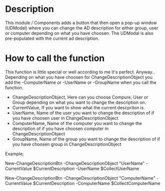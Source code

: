 # Description
This module / Components adds a button that then open a pop-up window (UDModal) where you can change the AD description for either group, user or computer depending on what you have choosen. The UDModal is also pre-populated with the current ad description.

# How to call the function
This function is little special or well according to me it's perfect. Anyway.. Depending on what you have choosen for ChangeDescriptionObject you add the -ComputerName or -UserName or -GroupName when you call the function.
* ChangeDescriptionObject, Here can you choose Compure, User or Group depending on what you want to change the description on.
* CurrentValue, If you want to show what the current descpriton is.
* UserName, Name of the user you want to change the description of if you have choosen user in ChangeDescriptionObject
* ComputerName, Name of the computer you want to change the description of if you have choosen computer in ChangeDescriptionObject
* GroupName, Name of the group you want to change the description of if you have choosen group in ChangeDescriptionObject

Example;

New-ChangeDescriptionBtn -ChangeDescriptionObject "UserName" -CurrentValue $CurrentDescription -UserName $CollectUserName

New-ChangeDescriptionBtn -ChangeDescriptionObject "ComputerName" -CurrentValue $CurrentDescription -ComputerName $CollectComputerName 